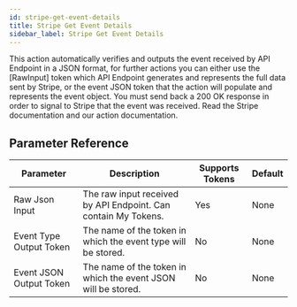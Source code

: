 ```yaml
---
id: stripe-get-event-details
title: Stripe Get Event Details
sidebar_label: Stripe Get Event Details
---
```



This action automatically verifies and outputs the event received by API Endpoint in a JSON format, for further actions you can either use the [RawInput] token which API Endpoint generates and represents the full data sent by Stripe, or the event JSON token that the action will populate and represents the event object. You must send back a 200 OK response in order to signal to Stripe that the event was received. Read the Stripe documentation and our action documentation.

## Parameter Reference
| Parameter | Description | Supports Tokens | Default |
| -- | -- | -- | -- |
| Raw Json Input | The raw input received by API Endpoint. Can contain My Tokens. | Yes | None |
| Event Type Output Token | The name of the token in which the event type will be stored. | No | None |
| Event JSON Output Token | The name of the token in which the event JSON will be stored. | No | None |
